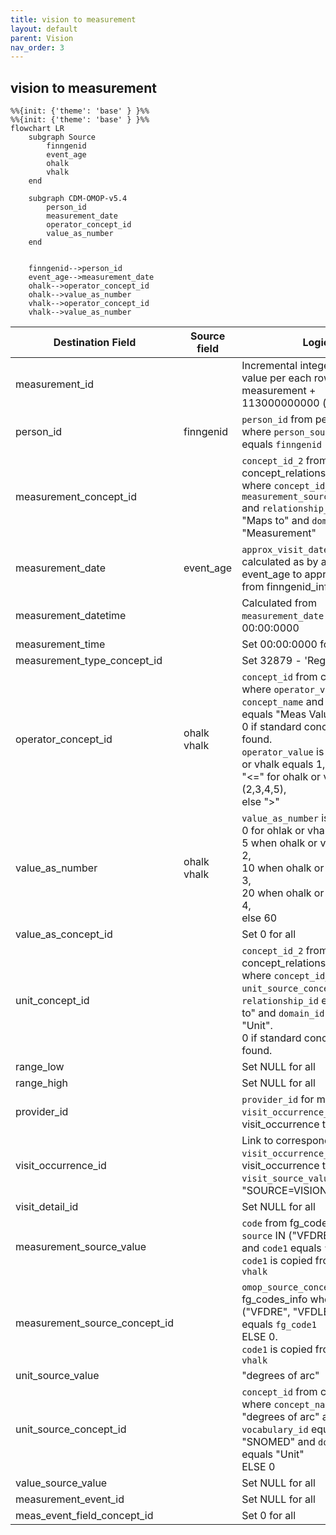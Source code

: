 ```yaml
---
title: vision to measurement
layout: default
parent: Vision
nav_order: 3
---
```


## vision to measurement

```mermaid
%%{init: {'theme': 'base' } }%%
%%{init: {'theme': 'base' } }%%
flowchart LR
    subgraph Source
        finngenid
        event_age
        ohalk
        vhalk
    end

    subgraph CDM-OMOP-v5.4
        person_id
        measurement_date
        operator_concept_id
        value_as_number
    end


    finngenid-->person_id
    event_age-->measurement_date
    ohalk-->operator_concept_id
    ohalk-->value_as_number
    vhalk-->operator_concept_id
    vhalk-->value_as_number

```

| Destination Field | Source field | Logic | Comment field |
| --- | --- | --- | --- |
| measurement_id |  | Incremental integer. Unique value per each row measurement + 113000000000 (offset) | Generated |
| person_id | finngenid | `person_id` from person table where `person_source_value` equals `finngenid` |   Calculated |
| measurement_concept_id |  | `concept_id_2` from concept_relationship table where `concept_id_1` equals `measurement_source_concept_id` and `relationship_id` equals "Maps to" and `domain_id` is "Measurement" | Calculated <br> NOTE: 0 when `measurement_source_concept_id` is NULL  |
| measurement_date | event_age | `approx_visit_date` is calculated as by adding event_age to approx_birth_date from finngenid_info table. | Calculated |
| measurement_datetime |  | Calculated from  `measurement_date` with time 00:00:0000 | Calculated |
| measurement_time |  | Set 00:00:0000 for all | Calculated |
| measurement_type_concept_id |  | Set 32879 - 'Registry' for all | Calculated |
| operator_concept_id | ohalk<br>vhalk | `concept_id` from concept table where `operator_vale` equals `concept_name` and  `domain_id` equals "Meas Value Operator".<br>0 if standard concept_id is not found.<br>`operator_value` is "=" for ohlak or vhalk equals 1,<br> "<=" for ohalk or vhalk in (2,3,4,5),<br> else ">" | Calculated |
| value_as_number | ohalk<br>vhalk | `value_as_number` is<br> 0 for ohlak or vhalk equals 1,<br> 5 when ohalk or vhalk equals 2,<br> 10 when ohalk or vhalk equals 3,<br>20 when ohalk or vhalk equals 4,<br>  else 60 | Calculated |
| value_as_concept_id |  | Set 0 for all | Info not available |
| unit_concept_id |  | `concept_id_2` from concept_relationship table where `concept_id_1` equals `unit_source_concept_id` and `relationship_id` equals "Maps to" and  `domain_id` equals "Unit".<br>0 if standard concept_id is not found.  | Calculated |
| range_low |  | Set NULL for all | Info not available |
| range_high |  | Set NULL for all | Info not available |
| provider_id |  | `provider_id` for mapped `visit_occurrence_id` from visit_occurrence table. | Calculated |
| visit_occurrence_id |  | Link to correspondent `visit_occurrence_id` from visit_occurrence table where `visit_source_value` equals "SOURCE=VISION;INDEX=". | Calculated |
| visit_detail_id |  | Set NULL for all | Info not available |
| measurement_source_value |  | `code` from fg_codes_info where `source` IN ("VFDRE", "VFDLE") and `code1` equals `fg_code1`.<br>`code1` is copied from `ohalk` or `vhalk` | Calculated |
| measurement_source_concept_id |  | `omop_source_concept_id` from fg_codes_info where `source` IN ("VFDRE", "VFDLE") and `code1` equals `fg_code1` <br> ELSE 0.<br>`code1` is copied from `ohalk` or `vhalk` | Calculated |
| unit_source_value |  | "degrees of arc" | Calculated |
| unit_source_concept_id |  | `concept_id` from concept table where `concept_name` equals "degrees of arc" and `vocabulary_id` equals "SNOMED" and `domain_id` equals "Unit"<br> ELSE 0 | Calculated |
| value_source_value |  | Set NULL for all | Info not available |
| measurement_event_id |  | Set NULL for all | Info not available |
| meas_event_field_concept_id |  | Set 0 for all | Info not available |



